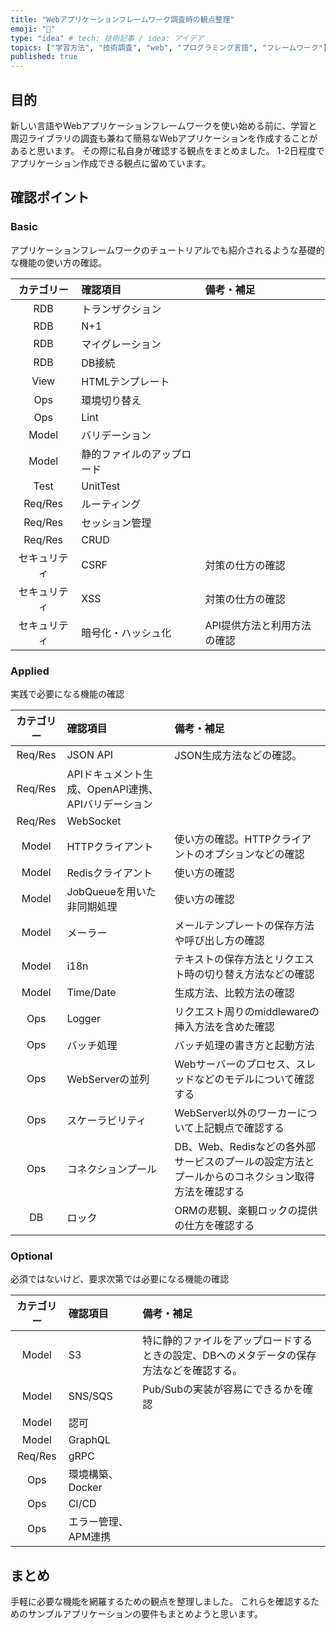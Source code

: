 ```yaml
---
title: "Webアプリケーションフレームワーク調査時の観点整理"
emoji: "🕌"
type: "idea" # tech: 技術記事 / idea: アイデア
topics: ["学習方法", "技術調査", "web", "プログラミング言語", "フレームワーク"]
published: true
---
```


## 目的

新しい言語やWebアプリケーションフレームワークを使い始める前に、学習と周辺ライブラリの調査も兼ねて簡易なWebアプリケーションを作成することがあると思います。
その際に私自身が確認する観点をまとめました。
1-2日程度でアプリケーション作成できる観点に留めています。

## 確認ポイント

### Basic

アプリケーションフレームワークのチュートリアルでも紹介されるような基礎的な機能の使い方の確認。

|カテゴリー|確認項目|備考・補足|
|:--:|:--|:--|
|RDB|トランザクション||
|RDB|N+1||
|RDB|マイグレーション||
|RDB|DB接続||
|View|HTMLテンプレート||
|Ops|環境切り替え||
|Ops|Lint||
|Model|バリデーション||
|Model|静的ファイルのアップロード||
|Test|UnitTest||
|Req/Res|ルーティング||
|Req/Res|セッション管理||
|Req/Res|CRUD||
|セキュリティ|CSRF|対策の仕方の確認|
|セキュリティ|XSS|対策の仕方の確認|
|セキュリティ|暗号化・ハッシュ化|API提供方法と利用方法の確認|

### Applied

実践で必要になる機能の確認

|カテゴリー|確認項目|備考・補足|
|:--:|:--|:--|
|Req/Res|JSON API|JSON生成方法などの確認。|
|Req/Res|APIドキュメント生成、OpenAPI連携、APIバリデーション||
|Req/Res|WebSocket||
|Model|HTTPクライアント|使い方の確認。HTTPクライアントのオプションなどの確認|
|Model|Redisクライアント|使い方の確認|
|Model|JobQueueを用いた非同期処理|使い方の確認|
|Model|メーラー|メールテンプレートの保存方法や呼び出し方の確認|
|Model|i18n|テキストの保存方法とリクエスト時の切り替え方法などの確認|
|Model|Time/Date|生成方法、比較方法の確認|
|Ops|Logger|リクエスト周りのmiddlewareの挿入方法を含めた確認|
|Ops|バッチ処理|バッチ処理の書き方と起動方法|
|Ops|WebServerの並列|Webサーバーのプロセス、スレッドなどのモデルについて確認する|
|Ops|スケーラビリティ|WebServer以外のワーカーについて上記観点で確認する|
|Ops|コネクションプール|DB、Web、Redisなどの各外部サービスのプールの設定方法とプールからのコネクション取得方法を確認する|
|DB|ロック|ORMの悲観、楽観ロックの提供の仕方を確認する|

### Optional

必須ではないけど、要求次第では必要になる機能の確認

|カテゴリー|確認項目|備考・補足|
|:--:|:--|:--|
|Model|S3|特に静的ファイルをアップロードするときの設定、DBへのメタデータの保存方法などを確認する。|
|Model|SNS/SQS|Pub/Subの実装が容易にできるかを確認|
|Model|認可||
|Model|GraphQL||
|Req/Res|gRPC||
|Ops|環境構築、Docker||
|Ops|CI/CD||
|Ops|エラー管理、APM連携||

## まとめ

手軽に必要な機能を網羅するための観点を整理しました。
これらを確認するためのサンプルアプリケーションの要件もまとめようと思います。
